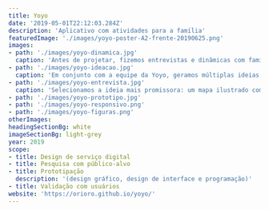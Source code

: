 ```yaml
---
title: Yoyo
date: '2019-05-01T22:12:03.284Z'
description: 'Aplicativo com atividades para a família'
featuredImage: './images/yoyo-poster-A2-frente-20190625.png'
images:
- path: './images/yoyo-dinamica.jpg'
  caption: 'Antes de projetar, fizemos entrevistas e dinâmicas com famílias e crianças para saber como elas utilizavam a Yoyo e que tipo de brincadeiras as interessavam'
- path: './images/yoyo-ideacao.jpg'
  caption: 'Em conjunto com a equipe da Yoyo, geramos múltiplas ideias de como poderia ser uma versão digital da Yoyo que mantivesse a sua essência: levar conteúdo cultural de uma maneira divertida para crianças'
- path: './images/yoyo-entrevista.jpg'
  caption: 'Selecionamos a ideia mais promissora: um mapa ilustrado com atividades para descobrir com uma câmera de celular'
- path: './images/yoyo-prototipo.jpg'
- path: './images/yoyo-responsivo.png'
- path: './images/yoyo-figuras.png'
otherImages:
headingSectionBg: white
imageSectionBg: light-grey
year: 2019
scope:
- title: Design de serviço digital
- title: Pesquisa com público-alvo
- title: Prototipação
  description: '(design gráfico, design de interface e programação)'
- title: Validação com usuários
website: 'https://orioro.github.io/yoyo/'
---
```


